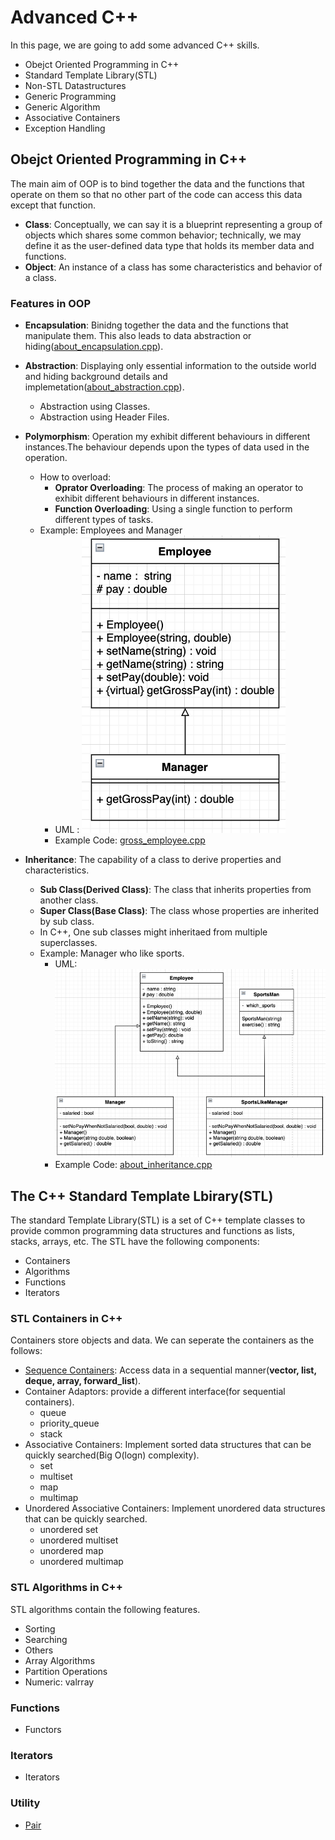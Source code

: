 # Advanced C++
In this page, we are going to add some advanced C++ skills. 
- Obejct Oriented Programming in C++
- Standard Template Library(STL)
- Non-STL Datastructures
- Generic Programming
- Generic Algorithm
- Associative Containers
- Exception Handling

## Obejct Oriented Programming in C++
The main aim of OOP is to bind together the data and the functions that operate on them so that no other part of the code can access this data except that function.

- __Class__: Conceptually, we can say it is a blueprint representing a group of objects which shares some common behavior; technically, we may define it as the user-defined data type that holds its member data and functions.
- __Object__: An instance of a class has some characteristics and behavior of a class.

### Features in OOP
- __Encapsulation__: Binidng together the data and the functions that manipulate them. This also leads to data abstraction or hiding([about_encapsulation.cpp](about_encapsulation.cpp)).
- __Abstraction__: Displaying only essential information to the outside world and hiding background details and implemetation([about_abstraction.cpp](about_abstraction.cpp)). 
    - Abstraction using Classes. 
    - Abstraction using Header Files.  
- __Polymorphism__: Operation my exhibit different behaviours in different instances.The behaviour depends upon the types of data used in the operation.
    - How to overload: 
        - __Oprator Overloading__: The process of making an operator to exhibit different behaviours in different instances.
        - __Function Overloading__: Using a single function to perform different types of tasks.
    - Example: Employees and Manager
        - UML : ![polymorphism_case1](polymorphism/emp_manager.png) 
        - Example Code: [gross_employee.cpp](polymorphism/about_polymorphism.cpp)


- __Inheritance__: The capability of a class to derive properties and characteristics. 
    - __Sub Class(Derived Class)__: The class that inherits properties from another class.
    - __Super Class(Base Class)__: The class whose properties are inherited by sub class.
    - In C++, One sub classes might inheritaed from multiple superclasses.
    - Example: Manager who like sports.
        - UML: ![inheritance](inheritance/inheritance.png)
        - Example Code: [about_inheritance.cpp](inheritance/about_inheritance.cpp)

## The C++ Standard Template Lbirary(STL)
The standard Template Library(STL) is a set of C++ template classes to provide common programming data structures and functions as lists, stacks, arrays, etc. The STL have the following components: 
 - Containers
 - Algorithms
 - Functions
 - Iterators

### STL Containers in C++
Containers store objects and data. We can seperate the containers as the follows:
- [Sequence Containers](stl/containers/sequence_containers/README.md): Access data in a sequential manner(__vector, list, deque, array, forward_list__).
- Container Adaptors: provide a different interface(for sequential containers).
    - queue
    - priority_queue
    - stack
- Associative Containers: Implement sorted data structures that can be quickly searched(Big O(logn) complexity).
    - set
    - multiset
    - map
    - multimap
- Unordered Associative Containers: Implement unordered data structures that can be quickly searched.
    - unordered set
    - unordered multiset
    - unordered map
    - unordered multimap

### STL Algorithms in C++
STL algorithms contain the following features. 
- Sorting
- Searching
- Others
- Array Algorithms
- Partition Operations
- Numeric: valrray

### Functions
- Functors

### Iterators
- Iterators

### Utility
- [Pair](stl/containers/pair/README.md)